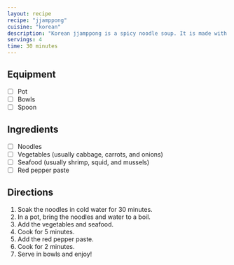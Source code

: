 ```yaml
---
layout: recipe
recipe: "jjamppong"
cuisine: "korean"
description: "Korean jjamppong is a spicy noodle soup. It is made with noodles, vegetables, seafood, and a red pepper paste."
servings: 4
time: 30 minutes
---
```


## Equipment
- [ ] Pot
- [ ] Bowls
- [ ] Spoon

## Ingredients
- [ ] Noodles
- [ ] Vegetables (usually cabbage, carrots, and onions)
- [ ] Seafood (usually shrimp, squid, and mussels)
- [ ] Red pepper paste

## Directions
1. Soak the noodles in cold water for 30 minutes.
2. In a pot, bring the noodles and water to a boil.
3. Add the vegetables and seafood.
4. Cook for 5 minutes.
5. Add the red pepper paste.
6. Cook for 2 minutes.
7. Serve in bowls and enjoy!
